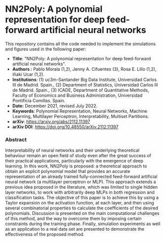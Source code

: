 # NN2Poly: A polynomial representation for deep feed-forward artificial neural networks
This repository contains all the code needed to implement the simulations and figures used in the following paper: 

* **Title**: "NN2Poly: A polynomial representation for deep feed-forward artificial neural networks".
* **Authors :** Pablo Morala (1,2), Jenny A. Cifuentes (3), Rosa E. Lillo (1,2), Iñaki Ucar (1,2).
* **Institutions**: (1) uc3m-Santander Big Data Institute, Universidad Carlos III de Madrid. Spain., (2) Department of Statistics, Universidad Carlos III de Madrid. Spain., (3) ICADE, Department of Quantitative Methods, Faculty of Economics and Business Administration, Universidad Pontificia Comillas. Spain.
* **Date:** December 2021, revised July 2022.
* **Keywords**: Polynomial Representation, Neural Networks, Machine Learning, Multilayer Perceptron, Interpretability, Multiset Partitions.
* **arXiv**: https://arxiv.org/abs/2112.11397
* **arXiv DOI**: https://doi.org/10.48550/arXiv.2112.11397

### Abstract
Interpretability of neural networks and their underlying theoretical behaviour remain an open field of study even after the great success of their practical applications, particularly with the emergence of deep learning. In this work, NN2Poly is proposed: a theoretical approach to obtain an explicit polynomial model that provides an accurate representation of an already trained fully-connected feed-forward artificial neural network (a multilayer perceptron or MLP). This approach extends a previous idea proposed in the literature, which was limited to single hidden layer networks, to work with arbitrarily deep MLPs in both regression and classification tasks. The objective of this paper is to achieve this by using a Taylor expansion on the activation function, at each layer, and then using several combinatorial properties to calculate the coefficients of the desired polynomials. Discussion is presented on the main computational challenges of this method, and the way to overcome them by imposing certain constraints during the training phase. Finally, simulation experiments as well as an application to a real data set are presented to demonstrate the effectiveness of the proposed method.

